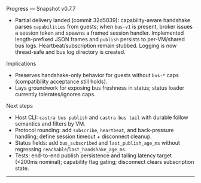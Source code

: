 
Progress — Snapshot v0.7.7
- Partial delivery landed (commit 32d5039): capability-aware handshake parses `capabilities` from guests; when `bus-v1` is present, broker issues a session token and spawns a framed session handler. Implemented length-prefixed JSON frames and `publish` persists to per-VM/shared bus logs. Heartbeat/subscription remain stubbed. Logging is now thread-safe and bus log directory is created.

Implications
- Preserves handshake-only behavior for guests without `bus-*` caps (compatibility acceptance still holds).
- Lays groundwork for exposing bus freshness in status; status loader currently tolerates/ignores caps.

Next steps
- Host CLI: `castra bus publish` and `castra bus tail` with durable follow semantics and filters by VM.
- Protocol rounding: add `subscribe`, `heartbeat`, and back-pressure handling; define session timeout + disconnect cleanup.
- Status fields: add `bus_subscribed` and `last_publish_age_ms` without regressing `reachable`/`last_handshake_age_ms`.
- Tests: end-to-end publish persistence and tailing latency target (<200ms nominal); capability flag gating; disconnect clears subscription state.


---

